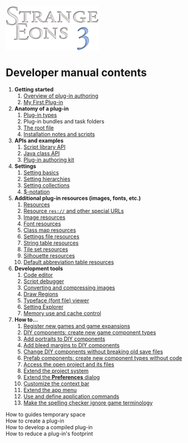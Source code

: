 ![Strange Eons 3](images/se3-header.png)

# Developer manual contents

1. **Getting started**
   1. [Overview of plug-in authoring](dm-overview.md)
   2. [My First Plug-in](dm-first-plugin.md)
2. **Anatomy of a plug-in**
   1. [Plug-in types](dm-plugin-types.md)
   2. Plug-in bundles and task folders
   3. [The root file](dm-eons-plugin.md)
   4. [Installation notes and scripts](dm-installation.md)
3. **APIs and examples**
   1. [Script library API](dm-script-api.md)
   2. [Java class API](dm-java-api.md)
   3. [Plug-in authoring kit](dm-pak.md)
4. **Settings**
   1. [Setting basics](dm-settings.md)
   2. [Setting hierarchies](dm-setting-hierarchies.md)
   3. [Setting collections](dm-setting-collections.md)
   4. [$-notation](dm-dollar-notation.md)
5. **Additional plug-in resources (images, fonts, etc.)**
   1. [Resources](dm-resources.md)
   2. [Resource `res://` and other special URLs](dm-special-urls.md)
   3. [Image resources](dm-res-image.md)
   4. [Font resources](dm-res-font.md)
   5. [Class map resources](dm-res-classmap.md)
   6. [Settings file resources](dm-res-settings.md)
   7. [String table resources](dm-res-string-table.md)
   8. [Tile set resources](dm-res-tile-set.md)
   9. [Silhouette resources](dm-res-silhouette.md)
   10. [Default abbreviation table resources](dm-res-abbrv-table.md)
6. **Development tools**
   1. [Code editor](dm-code-editor.md)
   2. [Script debugger](dm-debugger.md)
   3. [Converting and compressing images](dm-convert-image.md)
   4. [Draw Regions](dm-draw-regions.md)
   5. [Typeface (font file) viewer](dm-type-viewer.md)
   6. [Setting Explorer](dm-setting-explorer.md)
   7. [Memory use and cache control](dm-memory.md)
7. **How to...**
   1. [Register new games and game expansions](dm-register-game.md)
   2. [DIY components: create new game component types](dm-diy.md)
   3. [Add portraits to DIY components](dm-diy-portraits.md)
   4. [Add bleed margins to DIY components](dm-diy-bleed-margins.md)
   5. [Change DIY components without breaking old save files](dm-compatibility.md)
   6. [Prefab components: create new component types without code](dm-diy-prefab.md)
   7. [Access the open project and its files](dm-project.md)
   8. [Extend the project system](dm-project-ext.md)
   9. [Extend the **Preferences** dialog](dm-preferences.md)
   10. [Customize the context bar](dm-context-bar.md)
   11. [Extend the app menu](dm-app-menu.md)
   12. [Use and define application commands](dm-app-commands.md)
   13. [Make the spelling checker ignore game terminology](dm-spelling-exclusions.md)



How to guides temporary space  
How to create a plug-in  
How to develop a compiled plug-in  
How to reduce a plug-in's footprint

